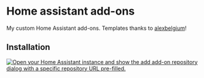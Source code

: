 # Home assistant add-ons

My custom Home Assistant add-ons. Templates thanks to [alexbelgium](https://github.com/alexbelgium/hassio-addons)!

## Installation

[![Open your Home Assistant instance and show the add add-on repository dialog with a specific repository URL pre-filled.](https://my.home-assistant.io/badges/supervisor_add_addon_repository.svg)](https://my.home-assistant.io/redirect/supervisor_add_addon_repository/?repository_url=https%3A%2F%2Fgithub.com%2Fwilliamcorsel%2Fhassio-addons)
